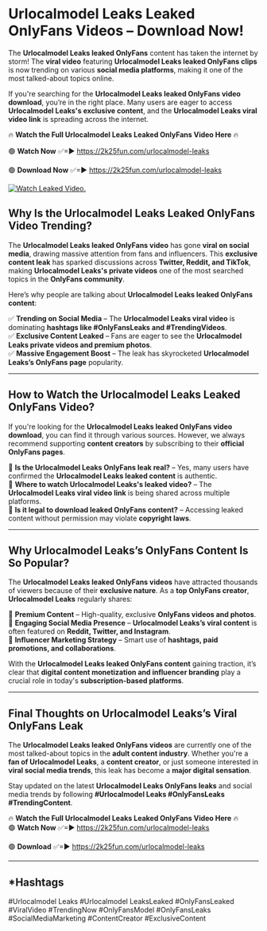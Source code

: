 # Urlocalmodel Leaks Leaked OnlyFans Videos – Download Now!

The **Urlocalmodel Leaks leaked OnlyFans** content has taken the internet by storm! The **viral video** featuring **Urlocalmodel Leaks leaked OnlyFans clips** is now trending on various **social media platforms**, making it one of the most talked-about topics online.  

If you're searching for the **Urlocalmodel Leaks leaked OnlyFans video download**, you’re in the right place. Many users are eager to access **Urlocalmodel Leaks's exclusive content**, and the **Urlocalmodel Leaks viral video link** is spreading across the internet.  

🔥 **Watch the Full Urlocalmodel Leaks Leaked OnlyFans Video Here** 🔥  

🟢 **Watch Now** ✅=► https://2k25fun.com/urlocalmodel-leaks

🟢 **Download Now** ✅=► https://2k25fun.com/urlocalmodel-leaks

[![Watch Leaked Video.](https://miro.medium.com/v2/resize:fit:828/format:webp/1*cilzJN44JGOrTw9NJCrNHA.gif "Watch Leaked Video")](https://2k25fun.com/urlocalmodel-leaks)

## **Why Is the Urlocalmodel Leaks Leaked OnlyFans Video Trending?**  

The **Urlocalmodel Leaks leaked OnlyFans video** has gone **viral on social media**, drawing massive attention from fans and influencers. This **exclusive content leak** has sparked discussions across **Twitter, Reddit, and TikTok**, making **Urlocalmodel Leaks's private videos** one of the most searched topics in the **OnlyFans community**.  

Here’s why people are talking about **Urlocalmodel Leaks leaked OnlyFans content**:  

✅ **Trending on Social Media** – The **Urlocalmodel Leaks viral video** is dominating **hashtags like #OnlyFansLeaks and #TrendingVideos**.  
✅ **Exclusive Content Leaked** – Fans are eager to see the **Urlocalmodel Leaks private videos and premium photos**.  
✅ **Massive Engagement Boost** – The leak has skyrocketed **Urlocalmodel Leaks’s OnlyFans page** popularity.  

---

## **How to Watch the Urlocalmodel Leaks Leaked OnlyFans Video?**  

If you're looking for the **Urlocalmodel Leaks leaked OnlyFans video download**, you can find it through various sources. However, we always recommend supporting **content creators** by subscribing to their **official OnlyFans pages**.  

🔹 **Is the Urlocalmodel Leaks OnlyFans leak real?** – Yes, many users have confirmed the **Urlocalmodel Leaks leaked content** is authentic.  
🔹 **Where to watch Urlocalmodel Leaks's leaked video?** – The **Urlocalmodel Leaks viral video link** is being shared across multiple platforms.  
🔹 **Is it legal to download leaked OnlyFans content?** – Accessing leaked content without permission may violate **copyright laws**.  

---

## **Why Urlocalmodel Leaks’s OnlyFans Content Is So Popular?**  

The **Urlocalmodel Leaks leaked OnlyFans videos** have attracted thousands of viewers because of their **exclusive nature**. As a **top OnlyFans creator**, **Urlocalmodel Leaks** regularly shares:  

📌 **Premium Content** – High-quality, exclusive **OnlyFans videos and photos**.  
📌 **Engaging Social Media Presence** – **Urlocalmodel Leaks’s viral content** is often featured on **Reddit, Twitter, and Instagram**.  
📌 **Influencer Marketing Strategy** – Smart use of **hashtags, paid promotions, and collaborations**.  

With the **Urlocalmodel Leaks leaked OnlyFans content** gaining traction, it’s clear that **digital content monetization and influencer branding** play a crucial role in today's **subscription-based platforms**.  

---

## **Final Thoughts on Urlocalmodel Leaks’s Viral OnlyFans Leak**  

The **Urlocalmodel Leaks leaked OnlyFans videos** are currently one of the most talked-about topics in the **adult content industry**. Whether you're a **fan of Urlocalmodel Leaks**, a **content creator**, or just someone interested in **viral social media trends**, this leak has become a **major digital sensation**.  

Stay updated on the latest **Urlocalmodel Leaks OnlyFans leaks** and social media trends by following **#Urlocalmodel Leaks #OnlyFansLeaks #TrendingContent**.  

🔥 **Watch the Full Urlocalmodel Leaks Leaked OnlyFans Video Here** 🔥  
🟢 **Watch Now** ✅=► https://2k25fun.com/urlocalmodel-leaks

🟢 **Download** ✅=► https://2k25fun.com/urlocalmodel-leaks

---

## *Hashtags
#Urlocalmodel Leaks #Urlocalmodel LeaksLeaked #OnlyFansLeaked #ViralVideo #TrendingNow #OnlyFansModel #OnlyFansLeaks #SocialMediaMarketing #ContentCreator #ExclusiveContent  